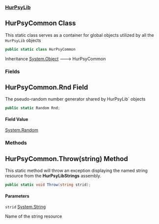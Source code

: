 ### [HurPsyLib](HurPsyLib.md 'HurPsyLib')

## HurPsyCommon Class

This static class serves as a container for global objects utilized by all the `HurPsyLib` objects

```csharp
public static class HurPsyCommon
```

Inheritance [System.Object](https://docs.microsoft.com/en-us/dotnet/api/System.Object 'System.Object') &#129106; HurPsyCommon
### Fields

<a name='HurPsyLib.HurPsyCommon.Rnd'></a>

## HurPsyCommon.Rnd Field

The pseudo-random number generator shared by HurPsyLib` objects

```csharp
public static Random Rnd;
```

#### Field Value
[System.Random](https://docs.microsoft.com/en-us/dotnet/api/System.Random 'System.Random')
### Methods

<a name='HurPsyLib.HurPsyCommon.Throw(string)'></a>

## HurPsyCommon.Throw(string) Method

This static method will throw an exception displaying the named string resource from the **HurPsyLibStrings** assembly.

```csharp
public static void Throw(string strid);
```
#### Parameters

<a name='HurPsyLib.HurPsyCommon.Throw(string).strid'></a>

`strid` [System.String](https://docs.microsoft.com/en-us/dotnet/api/System.String 'System.String')

Name of the string resource